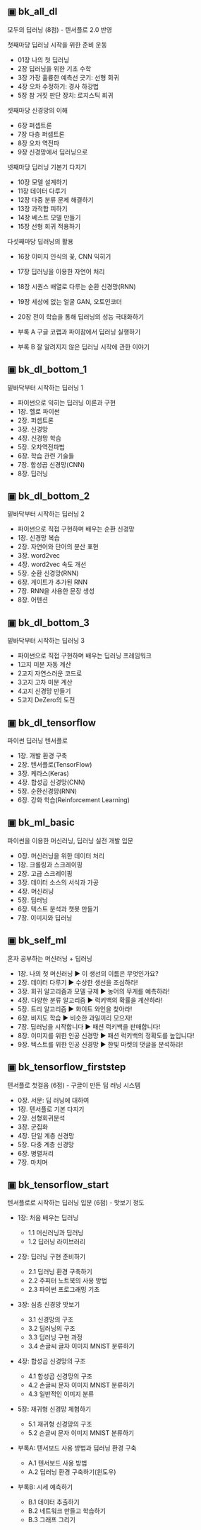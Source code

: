 ## ▣ bk_all_dl
모두의 딥러닝 (8점) - 텐서플로 2.0 반영

첫째마당 딥러닝 시작을 위한 준비 운동
- 01장 나의 첫 딥러닝
- 2장 딥러닝을 위한 기초 수학
- 3장 가장 훌륭한 예측선 긋기: 선형 회귀
- 4장 오차 수정하기: 경사 하강법
- 5장 참 거짓 판단 장치: 로지스틱 회귀

셋째마당 신경망의 이해
- 6장 퍼셉트론
- 7장 다층 퍼셉트론
- 8장 오차 역전파
- 9장 신경망에서 딥러닝으로

넷째마당 딥러닝 기본기 다지기
- 10장 모델 설계하기
- 11장 데이터 다루기
- 12장 다중 분류 문제 해결하기
- 13장 과적합 피하기
- 14장 베스트 모델 만들기
- 15장 선형 회귀 적용하기

다섯째마당 딥러닝의 활용
- 16장 이미지 인식의 꽃, CNN 익히기
- 17장 딥러닝을 이용한 자연어 처리
- 18장 시퀀스 배열로 다루는 순환 신경망(RNN)
- 19장 세상에 없는 얼굴 GAN, 오토인코더
- 20장 전이 학습을 통해 딥러닝의 성능 극대화하기

- 부록 A 구글 코랩과 파이참에서 딥러닝 실행하기
- 부록 B 잘 알려지지 않은 딥러닝 시작에 관한 이야기


## ▣ bk_dl_bottom_1
밑바닥부터 시작하는 딥러닝 1
- 파이썬으로 익히는 딥러닝 이론과 구현
- 1장. 헬로 파이썬
- 2장. 퍼셉트론
- 3장. 신경망
- 4장. 신경망 학습
- 5장. 오차역전파법
- 6장. 학습 관련 기술들
- 7장. 합성곱 신경망(CNN)
- 8장. 딥러닝


## ▣ bk_dl_bottom_2
밑바닥부터 시작하는 딥러닝 2
- 파이썬으로 직접 구현하며 배우는 순환 신경망
- 1장. 신경망 복습
- 2장. 자연어와 단어의 분산 표현
- 3장. word2vec
- 4장. word2vec 속도 개선
- 5장. 순환 신경망(RNN)
- 6장. 게이트가 추가된 RNN
- 7장. RNN을 사용한 문장 생성
- 8장. 어텐션


## ▣ bk_dl_bottom_3
밑바닥부터 시작하는 딥러닝 3
- 파이썬으로 직접 구현하며 배우는 딥러닝 프레임워크
- 1고지 미분 자동 계산
- 2고지 자연스러운 코드로
- 3고지 고차 미분 계산
- 4고지 신경망 만들기
- 5고지 DeZero의 도전


## ▣ bk_dl_tensorflow
파이썬 딥러닝 텐서플로
- 1장. 개발 환경 구축
- 2장. 텐서플로(TensorFlow)
- 3장. 케라스(Keras)
- 4장. 합성곱 신경망(CNN)
- 5장. 순환신경망(RNN)
- 6장. 강화 학습(Reinforcement Learning)


## ▣ bk_ml_basic
파이썬을 이용한 머신러닝, 딥러닝 실전 개발 입문
- 0장. 머신러닝을 위한 데이터 처리
- 1장. 크롤링과 스크레이핑
- 2장. 고급 스크레이핑
- 3장. 데이터 소스의 서식과 가공
- 4장. 머신러닝
- 5장. 딥러닝
- 6장. 텍스트 분석과 챗봇 만들기
- 7장. 이미지와 딥러닝


## ▣ bk_self_ml
혼자 공부하는 머신러닝 + 딥러닝 
- 1장. 나의 첫 머신러닝 ▶ 이 생선의 이름은 무엇인가요?
- 2장. 데이터 다루기 ▶ 수상한 생선을 조심하라!
- 3장. 회귀 알고리즘과 모델 규제 ▶ 농어의 무게를 예측하라!
- 4장. 다양한 분류 알고리즘 ▶ 럭키백의 확률을 계산하라!
- 5장. 트리 알고리즘 ▶ 화이트 와인을 찾아라!
- 6장. 비지도 학습 ▶ 비슷한 과일끼리 모으자!
- 7장. 딥러닝을 시작합니다 ▶ 패션 럭키백을 판매합니다!
- 8장. 이미지를 위한 인공 신경망 ▶ 패션 럭키백의 정확도를 높입니다!
- 9장. 텍스트를 위한 인공 신경망 ▶ 한빛 마켓의 댓글을 분석하라!

## ▣ bk_tensorflow_firststep
텐서플로 첫걸음 (6점) - 구글이 만든 딥 러닝 시스템
- 0장. 서문: 딥 러닝에 대하여
- 1장. 텐서플로 기본 다지기
- 2장. 선형회귀분석
- 3장. 군집화
- 4장. 단일 계층 신경망
- 5장. 다중 계층 신경망
- 6장. 병렬처리
- 7장. 마치며

## ▣ bk_tensorflow_start
텐서플로로 시작하는 딥러닝 입문 (6점) - 맛보기 정도
- 1장: 처음 배우는 딥러닝
	- 1.1 머신러닝과 딥러닝
	- 1.2 딥러닝 라이브러리

- 2장: 딥러닝 구현 준비하기
	- 2.1 딥러닝 환경 구축하기
	- 2.2 주피터 노트북의 사용 방법
	- 2.3 파이썬 프로그래밍 기초

- 3장: 심층 신경망 맛보기
	- 3.1 신경망의 구조
	- 3.2 딥러닝의 구조
	- 3.3 딥러닝 구현 과정
	- 3.4 손글씨 글자 이미지 MNIST 분류하기

- 4장: 합성곱 신경망의 구조
	- 4.1 합성곱 신경망의 구조
	- 4.2 손글씨 문자 이미지 MNIST 분류하기
	- 4.3 일반적인 이미지 분류

- 5장: 재귀형 신경망 체험하기
	- 5.1 재귀형 신경망의 구조
	- 5.2 손글씨 문자 이미지 MNIST 분류하기

- 부록A: 텐서보드 사용 방법과 딥러닝 환경 구축
	- A.1 텐서보드 사용 방법
	- A.2 딥러닝 환경 구축하기(윈도우)

- 부록B: 시세 예측하기
	- B.1 데이터 추출하기
	- B.2 네트워크 만들고 학습하기
	- B.3 그래프 그리기
